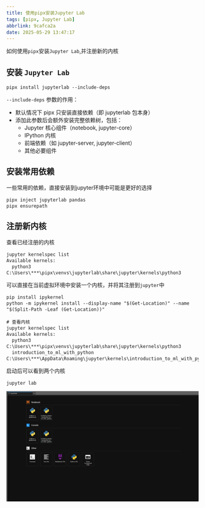 ```yaml
---
title: 使用pipx安装Jupyter Lab
tags: [pipx, Jupyter Lab]
abbrlink: 9cafca2a
date: 2025-05-29 13:47:17
---
```


如何使用`pipx`安装`Jupyter Lab`,并注册新的内核

<!-- more -->
## 安装 `Jupyter Lab`

```shell
pipx install jupyterlab --include-deps
```

`--include-deps` 参数的作用：

* 默认情况下 pipx 只安装​​直接依赖​​（即 jupyterlab 包本身）
* 添加此参数后会​​额外安装完整依赖树​​，包括：
  * Jupyter 核心组件（notebook, jupyter-core）
  * IPython 内核
  * 前端依赖（如 jupyter-server, jupyter-client）
  * 其他必要组件

## 安装常用依赖

一些常用的依赖，直接安装到jupyter环境中可能是更好的选择

```shell
pipx inject jupyterlab pandas
pipx ensurepath
```

## 注册新内核

查看已经注册的内核

```shell
jupyter kernelspec list
Available kernels:
  python3  C:\Users\***\pipx\venvs\jupyterlab\share\jupyter\kernels\python3
```

可以直接在当前虚拟环境中安装一个内核，并将其注册到`jupyter`中

```shell
pip install ipykernel
python -m ipykernel install --display-name "$(Get-Location)" --name "$(Split-Path -Leaf (Get-Location))"

# 查看内核
jupyter kernelspec list
Available kernels:
  python3                           C:\Users\***\pipx\venvs\jupyterlab\share\jupyter\kernels\python3
  introduction_to_ml_with_python    C:\Users\***\AppData\Roaming\jupyter\kernels\introduction_to_ml_with_python
```

启动后可以看到两个内核

```shell
jupyter lab
```

![alt text](images/image.png)